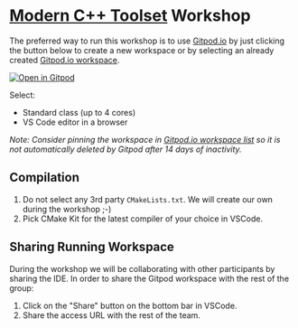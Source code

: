 # [Modern C++ Toolset](https://train-it.eu/trainings/cpp/75-cmake-conan) Workshop

The preferred way to run this workshop is to use [Gitpod.io](https://www.gitpod.io/) by just clicking the button below to create a new workspace or by selecting an already created [Gitpod.io workspace](https://gitpod.io/workspaces).

[![Open in Gitpod](https://gitpod.io/button/open-in-gitpod.svg)](https://gitpod.io/#https://github.com/train-it-eu/workshop-tools)

Select:

- Standard class (up to 4 cores)
- VS Code editor in a browser

_Note: Consider pinning the workspace in [Gitpod.io workspace list](https://gitpod.io/workspaces) so it is
not automatically deleted by Gitpod after 14 days of inactivity._

## Compilation

1. Do not select any 3rd party `CMakeLists.txt`. We will create our own during the workshop ;-)
1. Pick CMake Kit for the latest compiler of your choice in VSCode.

## Sharing Running Workspace

During the workshop we will be collaborating with other participants by sharing the IDE.
In order to share the Gitpod workspace with the rest of the group:

1. Click on the "Share" button on the bottom bar in VSCode.
2. Share the access URL with the rest of the team.
